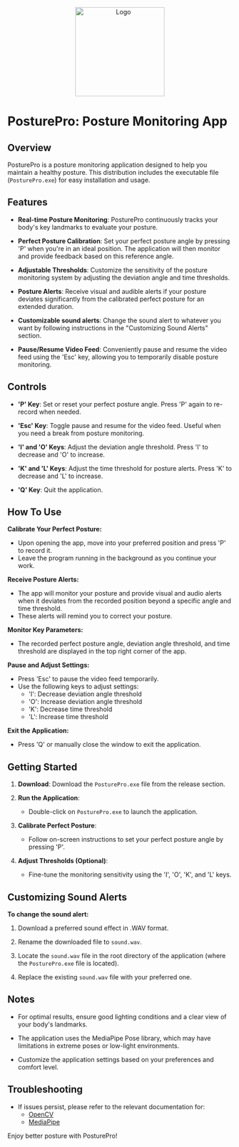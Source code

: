<p align="center">
  <img src="https://github.com/AnuronDutta/PosturePro/assets/62471257/c2cebcf1-dac9-4519-b4b7-3bf7c5c23dc3" alt="Logo" height=200></a>
</p>

# PosturePro: Posture Monitoring App



## Overview

PosturePro is a posture monitoring application designed to help you maintain a healthy posture. This distribution includes the executable file (`PosturePro.exe`) for easy installation and usage.

## Features

- **Real-time Posture Monitoring**: PosturePro continuously tracks your body's key landmarks to evaluate your posture.

- **Perfect Posture Calibration**: Set your perfect posture angle by pressing 'P' when you're in an ideal position. The application will then monitor and provide feedback based on this reference angle.

- **Adjustable Thresholds**: Customize the sensitivity of the posture monitoring system by adjusting the deviation angle and time thresholds.

- **Posture Alerts**: Receive visual and audible alerts if your posture deviates significantly from the calibrated perfect posture for an extended duration.

- **Customizable sound alerts**: Change the sound alert to whatever you want by following instructions in the "Customizing Sound Alerts" section.

- **Pause/Resume Video Feed**: Conveniently pause and resume the video feed using the 'Esc' key, allowing you to temporarily disable posture monitoring.

## Controls

- **'P' Key**: Set or reset your perfect posture angle. Press 'P' again to re-record when needed.

- **'Esc' Key**: Toggle pause and resume for the video feed. Useful when you need a break from posture monitoring.

- **'I' and 'O' Keys**: Adjust the deviation angle threshold. Press 'I' to decrease and 'O' to increase.

- **'K' and 'L' Keys**: Adjust the time threshold for posture alerts. Press 'K' to decrease and 'L' to increase.

- **'Q' Key**: Quit the application.

## How To Use

**Calibrate Your Perfect Posture:**

- Upon opening the app, move into your preferred position and press 'P' to record it.
- Leave the program running in the background as you continue your work.

**Receive Posture Alerts:**

- The app will monitor your posture and provide visual and audio alerts when it deviates from the recorded position beyond a specific angle and time threshold.
- These alerts will remind you to correct your posture.

**Monitor Key Parameters:**

- The recorded perfect posture angle, deviation angle threshold, and time threshold are displayed in the top right corner of the app.

**Pause and Adjust Settings:**

- Press 'Esc' to pause the video feed temporarily.
- Use the following keys to adjust settings:
  - 'I': Decrease deviation angle threshold
  - 'O': Increase deviation angle threshold
  - 'K': Decrease time threshold
  - 'L': Increase time threshold

**Exit the Application:**

- Press 'Q' or manually close the window to exit the application.
## Getting Started

1. **Download**: Download the `PosturePro.exe` file from the release section.

2. **Run the Application**:
   - Double-click on `PosturePro.exe` to launch the application.

3. **Calibrate Perfect Posture**:
   - Follow on-screen instructions to set your perfect posture angle by pressing 'P'.

4. **Adjust Thresholds (Optional)**:
   - Fine-tune the monitoring sensitivity using the 'I', 'O', 'K', and 'L' keys.

## Customizing Sound Alerts
**To change the sound alert:**

1. Download a preferred sound effect in .WAV format.
   
2. Rename the downloaded file to `sound.wav`.

3. Locate the `sound.wav` file in the root directory of the application (where the `PosturePro.exe` file is located).

4. Replace the existing `sound.wav` file with your preferred one.

## Notes

- For optimal results, ensure good lighting conditions and a clear view of your body's landmarks.

- The application uses the MediaPipe Pose library, which may have limitations in extreme poses or low-light environments.

- Customize the application settings based on your preferences and comfort level.

## Troubleshooting

- If issues persist, please refer to the relevant documentation for:
  - [OpenCV](https://docs.opencv.org/4.x/index.html)
  - [MediaPipe](https://mediapipe.dev/)


Enjoy better posture with PosturePro!
